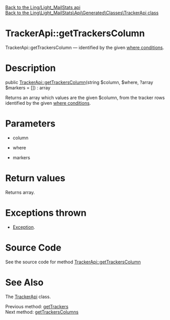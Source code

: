 [Back to the Ling/Light_MailStats api](https://github.com/lingtalfi/Light_MailStats/blob/master/doc/api/Ling/Light_MailStats.md)<br>
[Back to the Ling\Light_MailStats\Api\Generated\Classes\TrackerApi class](https://github.com/lingtalfi/Light_MailStats/blob/master/doc/api/Ling/Light_MailStats/Api/Generated/Classes/TrackerApi.md)


TrackerApi::getTrackersColumn
================



TrackerApi::getTrackersColumn — identified by the given [where conditions](https://github.com/lingtalfi/SimplePdoWrapper#the-where-conditions).




Description
================


public [TrackerApi::getTrackersColumn](https://github.com/lingtalfi/Light_MailStats/blob/master/doc/api/Ling/Light_MailStats/Api/Generated/Classes/TrackerApi/getTrackersColumn.md)(string $column, $where, ?array $markers = []) : array




Returns an array which values are the given $column, from the tracker rows
identified by the given [where conditions](https://github.com/lingtalfi/SimplePdoWrapper#the-where-conditions).




Parameters
================


- column

    

- where

    

- markers

    


Return values
================

Returns array.


Exceptions thrown
================

- [Exception](http://php.net/manual/en/class.exception.php).&nbsp;







Source Code
===========
See the source code for method [TrackerApi::getTrackersColumn](https://github.com/lingtalfi/Light_MailStats/blob/master/Api/Generated/Classes/TrackerApi.php#L203-L208)


See Also
================

The [TrackerApi](https://github.com/lingtalfi/Light_MailStats/blob/master/doc/api/Ling/Light_MailStats/Api/Generated/Classes/TrackerApi.md) class.

Previous method: [getTrackers](https://github.com/lingtalfi/Light_MailStats/blob/master/doc/api/Ling/Light_MailStats/Api/Generated/Classes/TrackerApi/getTrackers.md)<br>Next method: [getTrackersColumns](https://github.com/lingtalfi/Light_MailStats/blob/master/doc/api/Ling/Light_MailStats/Api/Generated/Classes/TrackerApi/getTrackersColumns.md)<br>

